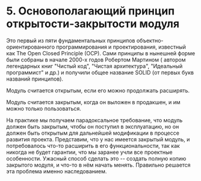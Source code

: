 # 5. Основополагающий принцип открытости-закрытости модуля

Это первый из пяти фундаментальных принципов объектно-ориентированного программирования и проектирования, известный как The Open Closed Principle (OCP). Сами принципы в нынешней форме были собраны в начале 2000-х годов Робертом Мартином ( автором легендарных книг "Чистый код", "Чистая архитектура", "Идеальный программист" и др.) и получили общее название SOLID (от первых букв названий принципов).

Модуль считается открытым, если его можно продолжать расширять.

Модуль считается закрытым, когда он выложен в продакшен, и им можно только пользоваться.

На практике мы получаем парадоксальное требование, что модуль должен быть закрытым, чтобы он поступил в эксплуатацию, но он должен быть открытым для дальнейшей модификации в процессе развития проекта. Представим, что у нас имеется закрытый модуль, и потребовалось что-то расширить в его функциональности, так как никогда не будет гарантии, что мы заранее учли все проектные особенности. Ужасный способ сделать это -- создать полную копию закрытого модуля, и что-то в нём начать менять. Правильно решается эта проблема именно наследованием.
